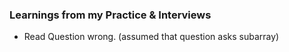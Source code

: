
### Learnings from my Practice & Interviews 

- Read Question wrong. (assumed that question asks subarray)
